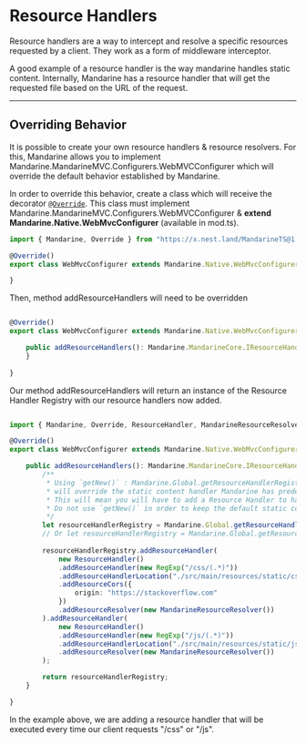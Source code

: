 # Resource Handlers
Resource handlers are a way to intercept and resolve a specific resources requested by a client. They work as a form of middleware interceptor.  

A good example of a resource handler is the way mandarine handles static content. Internally, Mandarine has a resource handler that will get the requested file based on the URL of the request.

----

## Overriding Behavior
It is possible to create your own resource handlers & resource resolvers. For this, Mandarine allows you to implement Mandarine.MandarineMVC.Configurers.WebMVCConfigurer which will override the default behavior established by Mandarine.

In order to override this behavior, create a class which will receive the decorator [`@Override`](/docs/mandarine/native-components). This class must implement Mandarine.MandarineMVC.Configurers.WebMVCConfigurer & **extend Mandarine.Native.WebMvcConfigurer** (available in mod.ts).

```typescript
import { Mandarine, Override } from "https://x.nest.land/MandarineTS@1.5.0/mod.ts";

@Override()
export class WebMvcConfigurer extends Mandarine.Native.WebMvcConfigurer {

}
```

Then, method addResourceHandlers will need to be overridden

```typescript

@Override()
export class WebMvcConfigurer extends Mandarine.Native.WebMvcConfigurer {

    public addResourceHandlers(): Mandarine.MandarineCore.IResourceHandlerRegistry {
    }
    
}
```

Our method addResourceHandlers will return an instance of the Resource Handler Registry with our resource handlers now added.

```typescript

import { Mandarine, Override, ResourceHandler, MandarineResourceResolver } from "https://x.nest.land/MandarineTS@1.5.0/mod.ts";

@Override()
export class WebMvcConfigurer extends Mandarine.Native.WebMvcConfigurer {

    public addResourceHandlers(): Mandarine.MandarineCore.IResourceHandlerRegistry {
        /**
         * Using `getNew()` : Mandarine.Global.getResourceHandlerRegistry().getNew()
         * will override the static content handler Mandarine has predefined.
         * This will mean you will have to add a Resource Handler to handle static content.
         * Do not use `getNew()` in order to keep the default static content handler.
         */
        let resourceHandlerRegistry = Mandarine.Global.getResourceHandlerRegistry();
        // Or let resourceHandlerRegistry = Mandarine.Global.getResourceHandlerRegistry().getNew();
        
        resourceHandlerRegistry.addResourceHandler(
            new ResourceHandler()
            .addResourceHandler(new RegExp("/css/(.*)"))
            .addResourceHandlerLocation("./src/main/resources/static/css")
            .addResourceCors({
                origin: "https://stackoverflow.com"
            })
            .addResourceResolver(new MandarineResourceResolver())
        ).addResourceHandler(
            new ResourceHandler()
            .addResourceHandler(new RegExp("/js/(.*)"))
            .addResourceHandlerLocation("./src/main/resources/static/js")
            .addResourceResolver(new MandarineResourceResolver())
        );

        return resourceHandlerRegistry;
    }

}
```

In the example above, we are adding a resource handler that will be executed every time our client requests "/css" or "/js".
